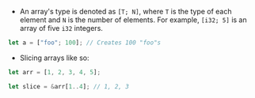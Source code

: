 - An array's type is denoted as `[T; N]`, where `T` is the type of each element and `N` is the number of elements. For example, `[i32; 5]` is an array of five `i32` integers.

```rust
let a = ["foo"; 100]; // Creates 100 "foo"s
```

- Slicing arrays like so:

```rust
let arr = [1, 2, 3, 4, 5];

let slice = &arr[1..4]; // 1, 2, 3
```